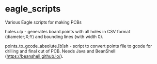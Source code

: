 # eagle_scripts
Various Eagle scripts for making PCBs

holes.ulp - generates board.points with all holes in CSV format (diameter;X;Y) and bounding lines (with width 0).

points_to_gcode_absolute.[b]sh - script to convert points file to gcode for drilling and final cut of PCB. Needs Java and BeanShell (https://beanshell.github.io/).

